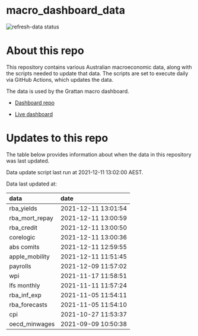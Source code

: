 
<!-- README.md is generated from README.Rmd. Please edit that file -->

# macro\_dashboard\_data

<!-- badges: start -->

![refresh-data
status](https://github.com/grattan/macro_dashboard_data/workflows/refresh-data/badge.svg)

<!-- badges: end -->

# About this repo

This repository contains various Australian macroeconomic data, along
with the scripts needed to update that data. The scripts are set to
execute daily via GitHub Actions, which updates the data.

The data is used by the Grattan macro dashboard.

  - [Dashboard repo](https://github.com/grattan/macrodashboard)

  - [Live dashboard](https://mattcowgill.shinyapps.io/macrodashboard/)

# Updates to this repo

The table below provides information about when the data in this
repository was last updated.

Data update script last run at 2021-12-11 13:02:00 AEST.

Data last updated at:

| data             | date                |
| :--------------- | :------------------ |
| rba\_yields      | 2021-12-11 13:01:54 |
| rba\_mort\_repay | 2021-12-11 13:00:59 |
| rba\_credit      | 2021-12-11 13:00:50 |
| corelogic        | 2021-12-11 13:00:36 |
| abs comits       | 2021-12-11 12:59:55 |
| apple\_mobility  | 2021-12-11 11:51:45 |
| payrolls         | 2021-12-09 11:57:02 |
| wpi              | 2021-11-17 11:58:51 |
| lfs monthly      | 2021-11-11 11:57:24 |
| rba\_inf\_exp    | 2021-11-05 11:54:11 |
| rba\_forecasts   | 2021-11-05 11:54:10 |
| cpi              | 2021-10-27 11:53:37 |
| oecd\_minwages   | 2021-09-09 10:50:38 |

